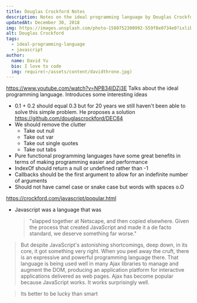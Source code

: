 ```yaml
---
title: Douglas Crockford Notes
description: Notes on the ideal programming language by Douglas Crockford
updatedAt: December 30, 2018
img: https://images.unsplash.com/photo-1580752300992-559f8e0734e0?ixlib=rb-1.2.1&ixid=eyJhcHBfaWQiOjEyMDd9&auto=format&fit=crop&w=634&q=80
alt: Douglas Crockford
tags:
  - ideal-programming-language
  - javascript
author:
  name: David Yu
  bio: I love to code
  img: require(~/assets/content/davidthrone.jpg)
---
```


https://www.youtube.com/watch?v=NPB34lDZj3E
Talks about the ideal programming language. Introduces some interesting ideas

- 0.1 + 0.2 should equal 0.3 but for 20 years we still haven't been able to solve this simple problem. He proposes a solution https://github.com/douglascrockford/DEC64
- We should remove the clutter
  - Take out null
  - Take out var
  - Take out single quotes
  - Take out tabs
- Pure functional programming languages have some great benefits in terms of making programming easier and performance
- IndexOf should return a null or undefined rather than -1
- Callbacks should be the first argument to allow for an indefinite number of arguments
- Should not have camel case or snake case but words with spaces o.O

https://crockford.com/javascript/popular.html

- Javascript was a language that was
  > "slapped together at Netscape, and then copied elsewhere. Given the process that created JavaScript and made it a de facto standard, we deserve something far worse."

> But despite JavaScript's astonishing shortcomings, deep down, in its core, it got something very right. When you peel away the cruft, there is an expressive and powerful programming language there. That language is being used well in many Ajax libraries to manage and augment the DOM, producing an application platform for interactive applications delivered as web pages. Ajax has become popular because JavaScript works. It works surprisingly well.

> Its better to be lucky than smart

